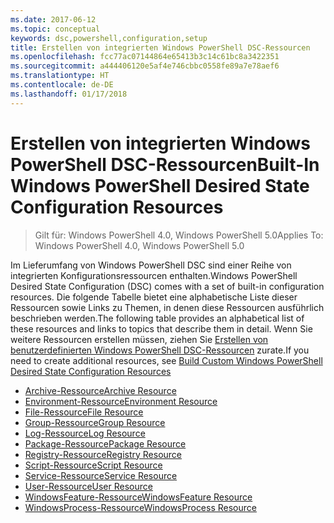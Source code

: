 ```yaml
---
ms.date: 2017-06-12
ms.topic: conceptual
keywords: dsc,powershell,configuration,setup
title: Erstellen von integrierten Windows PowerShell DSC-Ressourcen
ms.openlocfilehash: fcc77ac07144864e65413b3c14c61bc8a3422351
ms.sourcegitcommit: a444406120e5af4e746cbbc0558fe89a7e78aef6
ms.translationtype: HT
ms.contentlocale: de-DE
ms.lasthandoff: 01/17/2018
---
```

# <a name="built-in-windows-powershell-desired-state-configuration-resources"></a><span data-ttu-id="1f6d8-103">Erstellen von integrierten Windows PowerShell DSC-Ressourcen</span><span class="sxs-lookup"><span data-stu-id="1f6d8-103">Built-In Windows PowerShell Desired State Configuration Resources</span></span>

> <span data-ttu-id="1f6d8-104">Gilt für: Windows PowerShell 4.0, Windows PowerShell 5.0</span><span class="sxs-lookup"><span data-stu-id="1f6d8-104">Applies To: Windows PowerShell 4.0, Windows PowerShell 5.0</span></span>

<span data-ttu-id="1f6d8-105">Im Lieferumfang von Windows PowerShell DSC sind einer Reihe von integrierten Konfigurationsressourcen enthalten.</span><span class="sxs-lookup"><span data-stu-id="1f6d8-105">Windows PowerShell Desired State Configuration (DSC) comes with a set of built-in configuration resources.</span></span> <span data-ttu-id="1f6d8-106">Die folgende Tabelle bietet eine alphabetische Liste dieser Ressourcen sowie Links zu Themen, in denen diese Ressourcen ausführlich beschrieben werden.</span><span class="sxs-lookup"><span data-stu-id="1f6d8-106">The following table provides an alphabetical list of these resources and links to topics that describe them in detail.</span></span> <span data-ttu-id="1f6d8-107">Wenn Sie weitere Ressourcen erstellen müssen, ziehen Sie [Erstellen von benutzerdefinierten Windows PowerShell DSC-Ressourcen](authoringResource.md) zurate.</span><span class="sxs-lookup"><span data-stu-id="1f6d8-107">If you need to create additional resources, see [Build Custom Windows PowerShell Desired State Configuration Resources](authoringResource.md)</span></span>

* [<span data-ttu-id="1f6d8-108">Archive-Ressource</span><span class="sxs-lookup"><span data-stu-id="1f6d8-108">Archive Resource</span></span>](archiveResource.md)
* [<span data-ttu-id="1f6d8-109">Environment-Ressource</span><span class="sxs-lookup"><span data-stu-id="1f6d8-109">Environment Resource</span></span>](environmentResource.md)
* [<span data-ttu-id="1f6d8-110">File-Ressource</span><span class="sxs-lookup"><span data-stu-id="1f6d8-110">File Resource</span></span>](fileResource.md)
* [<span data-ttu-id="1f6d8-111">Group-Ressource</span><span class="sxs-lookup"><span data-stu-id="1f6d8-111">Group Resource</span></span>](groupResource.md)
* [<span data-ttu-id="1f6d8-112">Log-Ressource</span><span class="sxs-lookup"><span data-stu-id="1f6d8-112">Log Resource</span></span>](logResource.md)
* [<span data-ttu-id="1f6d8-113">Package-Ressource</span><span class="sxs-lookup"><span data-stu-id="1f6d8-113">Package Resource</span></span>](packageResource.md)
* [<span data-ttu-id="1f6d8-114">Registry-Ressource</span><span class="sxs-lookup"><span data-stu-id="1f6d8-114">Registry Resource</span></span>](registryResource.md)
* [<span data-ttu-id="1f6d8-115">Script-Ressource</span><span class="sxs-lookup"><span data-stu-id="1f6d8-115">Script Resource</span></span>](scriptResource.md)
* [<span data-ttu-id="1f6d8-116">Service-Ressource</span><span class="sxs-lookup"><span data-stu-id="1f6d8-116">Service Resource</span></span>](serviceResource.md)
* [<span data-ttu-id="1f6d8-117">User-Ressource</span><span class="sxs-lookup"><span data-stu-id="1f6d8-117">User Resource</span></span>](userResource.md)
* [<span data-ttu-id="1f6d8-118">WindowsFeature-Ressource</span><span class="sxs-lookup"><span data-stu-id="1f6d8-118">WindowsFeature Resource</span></span>](windowsfeatureResource.md)
* [<span data-ttu-id="1f6d8-119">WindowsProcess-Ressource</span><span class="sxs-lookup"><span data-stu-id="1f6d8-119">WindowsProcess Resource</span></span>](windowsProcessResource.md)

